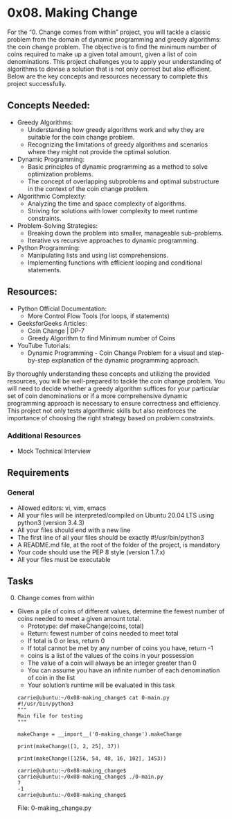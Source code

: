 # 0x08. Making Change

For the “0. Change comes from within” project, you will tackle a classic problem from the domain of dynamic programming and greedy algorithms: the coin change problem. The objective is to find the minimum number of coins required to make up a given total amount, given a list of coin denominations. This project challenges you to apply your understanding of algorithms to devise a solution that is not only correct but also efficient. Below are the key concepts and resources necessary to complete this project successfully.

## Concepts Needed:
+ Greedy Algorithms:
    + Understanding how greedy algorithms work and why they are suitable for the coin change problem.
    + Recognizing the limitations of greedy algorithms and scenarios where they might not provide the optimal solution.
+ Dynamic Programming:
    + Basic principles of dynamic programming as a method to solve optimization problems.
    + The concept of overlapping subproblems and optimal substructure in the context of the coin change problem.
+ Algorithmic Complexity:
    + Analyzing the time and space complexity of algorithms.
    + Striving for solutions with lower complexity to meet runtime constraints.
+ Problem-Solving Strategies:
    + Breaking down the problem into smaller, manageable sub-problems.
    + Iterative vs recursive approaches to dynamic programming.
+ Python Programming:
    + Manipulating lists and using list comprehensions.
    + Implementing functions with efficient looping and conditional statements.

## Resources:
+ Python Official Documentation:
    + More Control Flow Tools (for loops, if statements)
+ GeeksforGeeks Articles:
    + Coin Change | DP-7
    + Greedy Algorithm to find Minimum number of Coins
+ YouTube Tutorials:
    + Dynamic Programming - Coin Change Problem for a visual and step-by-step explanation of the dynamic programming approach.  

By thoroughly understanding these concepts and utilizing the provided resources, you will be well-prepared to tackle the coin change problem. You will need to decide whether a greedy algorithm suffices for your particular set of coin denominations or if a more comprehensive dynamic programming approach is necessary to ensure correctness and efficiency. This project not only tests algorithmic skills but also reinforces the importance of choosing the right strategy based on problem constraints.

### Additional Resources
+ Mock Technical Interview


## Requirements
### General
+ Allowed editors: vi, vim, emacs
+ All your files will be interpreted/compiled on Ubuntu 20.04 LTS using python3 (version 3.4.3)
+ All your files should end with a new line
+ The first line of all your files should be exactly #!/usr/bin/python3
+ A README.md file, at the root of the folder of the project, is mandatory
+ Your code should use the PEP 8 style (version 1.7.x)
+ All your files must be executable


## Tasks
0. Change comes from within
+ Given a pile of coins of different values, determine the fewest number of coins needed to meet a given amount total.
    + Prototype: def makeChange(coins, total)
    + Return: fewest number of coins needed to meet total
    + If total is 0 or less, return 0
    + If total cannot be met by any number of coins you have, return -1
    + coins is a list of the values of the coins in your possession
    + The value of a coin will always be an integer greater than 0
    + You can assume you have an infinite number of each denomination of coin in the list
    + Your solution’s runtime will be evaluated in this task
    ```
    carrie@ubuntu:~/0x08-making_change$ cat 0-main.py
    #!/usr/bin/python3
    """
    Main file for testing
    """

    makeChange = __import__('0-making_change').makeChange

    print(makeChange([1, 2, 25], 37))

    print(makeChange([1256, 54, 48, 16, 102], 1453))

    carrie@ubuntu:~/0x08-making_change$
    carrie@ubuntu:~/0x08-making_change$ ./0-main.py
    7
    -1
    carrie@ubuntu:~/0x08-making_change$
    ```
    File: 0-making_change.py
